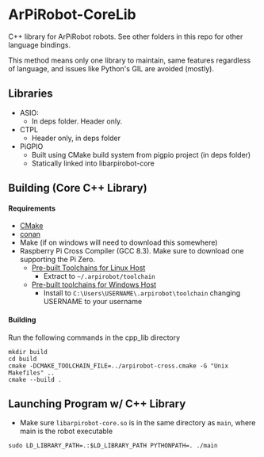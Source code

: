 # ArPiRobot-CoreLib

C++ library for ArPiRobot robots. See other folders in this repo for other language bindings.

This method means only one library to maintain, same features regardless of language, and issues like Python's GIL are avoided (mostly).

## Libraries
- ASIO:
    - In deps folder. Header only.
- CTPL
    - Header only, in deps folder
- PiGPIO
    - Built using CMake build system from pigpio project (in deps folder)
    - Statically linked into libarpirobot-core


## Building (Core C++ Library)

#### Requirements
- [CMake](https://cmake.org/)
- [conan](https://conan.io/)
- Make (if on windows will need to download this somewhere)
- Raspberry Pi Cross Compiler (GCC 8.3). Make sure to download one supporting the Pi Zero.
    - [Pre-built Toolchains for Linux Host](https://github.com/abhiTronix/raspberry-pi-cross-compilers)
        - Extract to `~/.arpirobot/toolchain`
    - [Pre-built toolchains for Windows Host](https://gnutoolchains.com/raspberry/)
        - Install to `C:\Users\USERNAME\.arpirobot\toolchain` changing USERNAME to your username


#### Building
Run the following commands in the cpp_lib directory
```
mkdir build
cd build
cmake -DCMAKE_TOOLCHAIN_FILE=../arpirobot-cross.cmake -G "Unix Makefiles" ..
cmake --build .
```

## Launching Program w/ C++ Library

- Make sure `libarpirobot-core.so` is in the same directory as `main`, where main is the robot executable

```
sudo LD_LIBRARY_PATH=.:$LD_LIBRARY_PATH PYTHONPATH=. ./main
```
